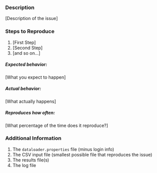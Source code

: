 ### Description

[Description of the issue]

### Steps to Reproduce

1. [First Step]
2. [Second Step]
3. [and so on...]

##### Expected behavior:

[What you expect to happen]

##### Actual behavior:

[What actually happens]

##### Reproduces how often:

[What percentage of the time does it reproduce?]

### Additional Information

1. The `dataloader.properties` file (minus login info)
2. The CSV input file (smallest possible file that reproduces the issue)
3. The results file(s)
4. The log file
